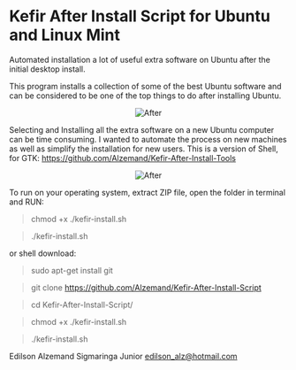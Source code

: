 Kefir After Install Script for Ubuntu and Linux Mint
====================================================

Automated installation a lot of useful extra software on Ubuntu after the initial desktop install. 

This program installs a collection of some of the best Ubuntu software and can be considered to be one of the top things to do after installing Ubuntu.

<p align="center">
<img alt="After"
    src="https://fbcdn-sphotos-d-a.akamaihd.net/hphotos-ak-xap1/v/t1.0-9/10400630_941823399226666_8980476384445137433_n.png?oh=2e4927efb10a050588ae857e67495059&oe=56DAC6D6&__gda__=1461496074_00609e7c418134c58c914caa3cb6db7b">
</p>

Selecting and Installing all the extra software on a new Ubuntu computer can be time consuming. I wanted to automate the process on new machines as well as simplify the installation for new users. This is a version of Shell, for GTK: https://github.com/Alzemand/Kefir-After-Install-Tools

<p align="center">
<img alt="After"
    src="https://scontent-gru2-1.xx.fbcdn.net/hphotos-xfp1/v/t1.0-9/1510804_941823405893332_94087137421097783_n.png?oh=26beaac7b0b6e701d06ddee28c902895&oe=57107E84">
</p>

To run on your operating system, extract ZIP file, open the folder in terminal and RUN:

> chmod +x ./kefir-install.sh

>./kefir-install.sh

or shell download:

> sudo apt-get install git

> git clone https://github.com/Alzemand/Kefir-After-Install-Script

> cd Kefir-After-Install-Script/

> chmod +x ./kefir-install.sh

> ./kefir-install.sh


Edilson Alzemand Sigmaringa Junior
<edilson_alz@hotmail.com>
